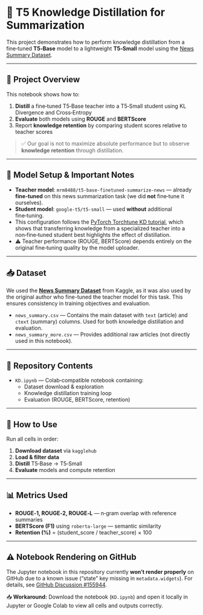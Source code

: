 # 🧠 T5 Knowledge Distillation for Summarization

This project demonstrates how to perform knowledge distillation from a fine‐tuned **T5‑Base** model to a lightweight **T5‑Small** model using the [News Summary Dataset](https://www.kaggle.com/datasets/sunnysai12345/news-summary).

---

## 📘 Project Overview

This notebook shows how to:

1. **Distill** a fine‑tuned T5‑Base teacher into a T5‑Small student using KL Divergence and Cross‑Entropy  
2. **Evaluate** both models using **ROUGE** and **BERTScore**  
3. Report **knowledge retention** by comparing student scores relative to teacher scores  

> ✅ Our goal is not to maximize absolute performance but to observe **knowledge retention** through distillation.

---

## 🧠 Model Setup & Important Notes

- **Teacher model**: `mrm8488/t5-base-finetuned-summarize-news` — already **fine‑tuned** on this news summarization task (we did **not** fine‑tune it ourselves).  
- **Student model**: `google-t5/t5-small` — used **without** additional fine‑tuning.  
- This configuration follows the [PyTorch Torchtune KD tutorial](https://pytorch.org/torchtune/0.3/tutorials/llama_kd_tutorial.html), which shows that transferring knowledge from a specialized teacher into a non‑fine‑tuned student best highlights the effect of distillation.  
- ⚠️ Teacher performance (ROUGE, BERTScore) depends entirely on the original fine‑tuning quality by the model uploader.

---

## 📥 Dataset

We used the **[News Summary Dataset](https://www.kaggle.com/datasets/sunnysai12345/news-summary)** from Kaggle, as it was also used by the original author who fine-tuned the teacher model for this task. This ensures consistency in training objectives and evaluation.

- `news_summary.csv` — Contains the main dataset with `text` (article) and `ctext` (summary) columns. Used for both knowledge distillation and evaluation.  
- `news_summary_more.csv` — Provides additional raw articles (not directly used in this notebook).


---

## 📂 Repository Contents

- `KD.ipynb` — Colab‑compatible notebook containing:  
  - Dataset download & exploration  
  - Knowledge distillation training loop  
  - Evaluation (ROUGE, BERTScore, retention)  

---

## 🚀 How to Use

Run all cells in order:

1. **Download dataset** via `kagglehub`  
2. **Load & filter data**  
3. **Distill** T5‑Base → T5‑Small  
4. **Evaluate** models and compute retention  

---

## 📊 Metrics Used

- **ROUGE‑1, ROUGE‑2, ROUGE‑L** — n‑gram overlap with reference summaries  
- **BERTScore (F1)** using `roberta-large` — semantic similarity  
- **Retention (%)** = (student_score / teacher_score) × 100

---

## ⚠️ Notebook Rendering on GitHub

The Jupyter notebook in this repository currently **won’t render properly** on GitHub due to a known issue (“state” key missing in `metadata.widgets`). For details, see [GitHub Discussion #155944](https://github.com/orgs/community/discussions/155944).

📥 **Workaround:** Download the notebook (`KD.ipynb`) and open it locally in Jupyter or Google Colab to view all cells and outputs correctly.


